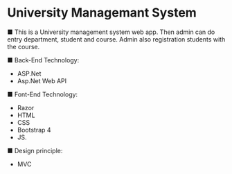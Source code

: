 # University Managemant System
■ This is a University management system web app. Then admin can do entry department, student and course. Admin also registration students with the course.

■ Back-End Technology:<br />
- ASP.Net
- Asp.Net Web API

■ Font-End Technology:<br />
- Razor
- HTML
- CSS 
- Bootstrap 4 
- JS.

■ Design principle:<br />
- MVC
